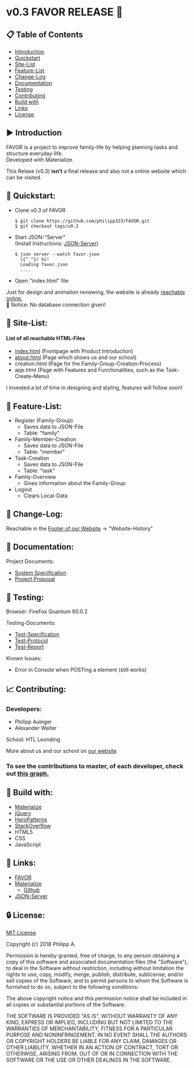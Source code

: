 # v0.3 FAVOR RELEASE :pushpin:

## :clipboard: Table of Contents
- [Introduction](#arrow_forward-introduction)
- [Quickstart](#rocket-quickstart)
- [Site-List](#mag_right-site-list)
- [Feature-List](#memo-feature-list)
- [Change-Log](#floppy_disk-change-log)
- [Documentation](#page_facing_up-documentation)
- [Testing](#microscope-testing)
- [Contributing](#chart_with_upwards_trend-contributing)
- [Build with](#wrench-build-with)
- [Links](#link-links)
- [License](#lock-license)

## :arrow_forward: Introduction

 FAVOR is a project to improve family-life by helping planning tasks and structure everyday-life.  
 Developed with Materialize.
 
 This Relase (v0.3) **isn't** a final release and also not a online website which can be visited. 

## :rocket: Quickstart: 

- Clone v0.3 of FAVOR
  ```
  $ git clone https://github.com/philipp323/FAVOR.git
  $ git checkout tags/v0.3
  ```
  
- Start JSON-"Server"  
  (Install Instructions: [JSON-Server](https://github.com/typicode/json-server/blob/master/README.md))
  ```
  $ json server --watch favor.json
    \{^_^}/ hi!
    Loading favor.json
    ....
  ```
  
- Open "index.html" file

Just for design and animation reviewing, the website is already [reachable online.](http://favortest.somee.com/index.html)  
:construction: Notice: No database connection given!

## :mag_right: Site-List:

#### List of all reachable HTML-Files
  - [index.html](http://favortest.somee.com/index.html) (Frontpage with Product Introduction)
  - [about.html](http://favortest.somee.com/about.html) (Page which shows us and our school)
  - creation.html (Page for the Family-Group-Creation-Process)
  - app.html (Page with Features and Functionalities, such as the Task-Create-Menu)
  
  I invested a lot of time in designing and styling, features will follow soon!

## :memo: Feature-List:

- Register (Family-Group)
  - Saves data to JSON-File
  - Table: "family"
- Family-Member-Creation
  - Saves data to JSON-File
  - Table: "member"
- Task-Creation
  - Saves data to JSON-File
  - Table: "task"
- Family-Overview
  - Gives information about the Family-Group
- Logout
  - Clears Local-Data

## :floppy_disk: Change-Log:

Reachable in the [Footer of our Website](http://favortest.somee.com/#footer) -> "Website-History"

##  :page_facing_up: Documentation:

Project Documents:
- [System Specification](Documents/SystemSpecificationFavor.pdf)
- [Project Proposal](Documents/ProjectProposalFavor.pdf)

## :microscope: Testing:
Browser: FireFox Quantum 60.0.2

Testing-Documents:
  - [Test-Specification](Documents/Test-Specification.pdf)
  - [Test-Protocol](Documents/Test-Protocol.pdf)
  - [Test-Report](Documents/Test-Report.pdf)

Known Issues:
  - Error in Console when POSTing a element (still works)

## :chart_with_upwards_trend: Contributing:

### Developers:
- Philipp Auinger
- Alexander Walter

School: HTL Leonding

More about us and our school on [our website](http://favortest.somee.com/about.html)

### To see the contributions to master, of each developer, check out [this graph.](https://github.com/PhilippAuinger/FAVOR/graphs/contributors)

## :wrench: Build with:

- [Materialize](https://materializecss.com)
- [jQuery](https://jquery.com)
- [HeroPatterns](http://www.heropatterns.com)
- [StackOverflow](https://stackoverflow.com)
- HTML5
- CSS
- JavaScript

## :link: Links:
- [FAVOR](http://favortest.somee.com/index.html)
- [Materialize](https://materializecss.com)
  - [Github](https://github.com/Dogfalo/materialize)
- [JSON-Server](https://github.com/typicode/json-server)


## :lock: License:

[MIT License](LICENSE)

Copyright (c) 2018 Philipp A.

Permission is hereby granted, free of charge, to any person obtaining a copy
of this software and associated documentation files (the "Software"), to deal
in the Software without restriction, including without limitation the rights
to use, copy, modify, merge, publish, distribute, sublicense, and/or sell
copies of the Software, and to permit persons to whom the Software is
furnished to do so, subject to the following conditions:

The above copyright notice and this permission notice shall be included in all
copies or substantial portions of the Software.

THE SOFTWARE IS PROVIDED "AS IS", WITHOUT WARRANTY OF ANY KIND, EXPRESS OR
IMPLIED, INCLUDING BUT NOT LIMITED TO THE WARRANTIES OF MERCHANTABILITY,
FITNESS FOR A PARTICULAR PURPOSE AND NONINFRINGEMENT. IN NO EVENT SHALL THE
AUTHORS OR COPYRIGHT HOLDERS BE LIABLE FOR ANY CLAIM, DAMAGES OR OTHER
LIABILITY, WHETHER IN AN ACTION OF CONTRACT, TORT OR OTHERWISE, ARISING FROM,
OUT OF OR IN CONNECTION WITH THE SOFTWARE OR THE USE OR OTHER DEALINGS IN THE
SOFTWARE.
